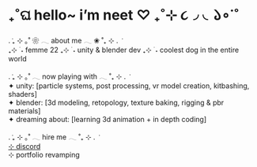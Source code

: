# ₊˚ଘ hello~ i’m neet ♡ ₊˚⊹ ૮◞  ◟𑁬∘˙˚

. ݁₊ ⊹ ｡˚ ❀ 𓂃 about me 𓂃 ❀ ˚₊ ⊹ . ݁  
₊⊹ ࣪ ˖ femme 22 
₊⊹ ࣪ ˖ unity & blender dev
₊⊹ ࣪ ˖ coolest dog in the entire world

. ݁₊ ⊹ ｡˚  𓂃 now playing with 𓂃  ˚₊ ⊹ . ݁  
✦ unity: [particle systems, post processing, vr model creation, kitbashing, shaders]  
✦ blender: [3d modeling, retopology, texture baking, rigging & pbr materials]  
✦ dreaming about: [learning 3d animation + in depth coding] 

. ݁₊ ⊹ ｡˚  𓂃 hire me 𓂃  ˚₊ ⊹ . ݁  
[⊹ discord](http://discord.app.com/users/848978363883454494)  
⊹ portfolio revamping
